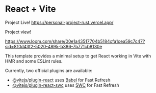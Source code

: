 # React + Vite

Project Live!
https://personal-project-rust.vercel.app/

Project view!

https://www.loom.com/share/00e1a43517704b5184cfa1cea59c7c47?sid=810d43f2-5020-4895-b386-7b771cb8130e

This template provides a minimal setup to get React working in Vite with HMR and some ESLint rules.

Currently, two official plugins are available:

- [@vitejs/plugin-react](https://github.com/vitejs/vite-plugin-react/blob/main/packages/plugin-react/README.md) uses [Babel](https://babeljs.io/) for Fast Refresh
- [@vitejs/plugin-react-swc](https://github.com/vitejs/vite-plugin-react-swc) uses [SWC](https://swc.rs/) for Fast Refresh
